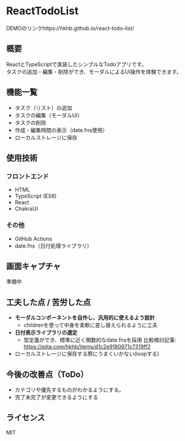 # ReactTodoList

DEMOのリンクhttps://hkhb.github.io/react-todo-list/

## 概要

ReactとTypeScriptで実装したシンプルなTodoアプリです。  
タスクの追加・編集・削除ができ、モーダルによるUI操作を体験できます。

## 機能一覧

- タスク（リスト）の追加
- タスクの編集（モーダルUI）
- タスクの削除
- 作成・編集時間の表示（date.fns使用）
- ローカルストレージに保存

## 使用技術

### フロントエンド
- HTML
- TypeScript (ES6)
- React
- ChakraUI

### その他

- GitHub Actions
- date.fns（日付処理ライブラリ）

## 画面キャプチャ

準備中

## 工夫した点 / 苦労した点

- **モーダルコンポーネントを自作し、汎用的に使えるよう設計**
  - childrenを使って中身を柔軟に差し替えられるように工夫
- **日付表示ライブラリの選定**
  - 型定義ができ、標準に近く関数的なdate.fnsを採用
    比較検討記事: https://qiita.com/hkhb/items/d1c2e9180971c7319ff2
- ローカルストレージに保存する際にうまくいかない(loopする)

## 今後の改善点（ToDo）

- カテゴリや優先するものがわかるようにする。
- 完了未完了が変更できるようにする

## ライセンス

MIT
